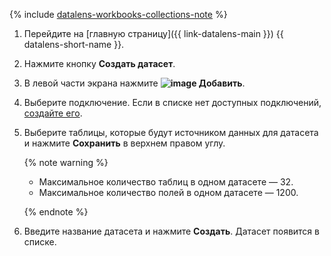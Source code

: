 
{% include [datalens-workbooks-collections-note](../../../_includes/datalens/operations/datalens-workbooks-collections-note.md) %}



1. Перейдите на [главную страницу]({{ link-datalens-main }}) {{ datalens-short-name }}.
1. Нажмите кнопку **Создать датасет**.



1. В левой части экрана нажмите **![image](../../../_assets/plus-sign.svg) Добавить**.
1. Выберите подключение. Если в списке нет доступных подключений, [создайте его](../../../datalens/concepts/connection.md).
1. Выберите таблицы, которые будут источником данных для датасета и нажмите **Сохранить** в верхнем правом углу.

   {% note warning %}

   * Максимальное количество таблиц в одном датасете — 32.
   * Максимальное количество полей в одном датасете — 1200.

   {% endnote %}

1. Введите название датасета и нажмите **Создать**. Датасет появится в списке.
